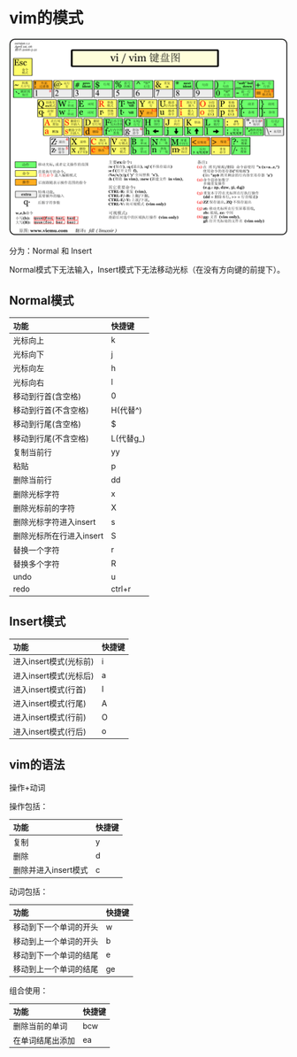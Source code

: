 # vim的模式

![vim键盘图](./vim.gif)

分为：Normal 和 Insert

Normal模式下无法输入，Insert模式下无法移动光标（在没有方向键的前提下）。

## Normal模式

|功能|快捷键|
|:--|:--|
|光标向上|k|
|光标向下|j|
|光标向左|h|
|光标向右|l|
|移动到行首(含空格)|0|
|移动到行首(不含空格)|H(代替^)|
|移动到行尾(含空格)|$|
|移动到行尾(不含空格)|L(代替g_)|
|复制当前行|yy|
|粘贴|p|
|删除当前行|dd|
|删除光标字符|x|
|删除光标前的字符|X|
|删除光标字符进入insert|s|
|删除光标所在行进入insert|S|
|替换一个字符|r|
|替换多个字符|R|
|undo|u|
|redo|ctrl+r|

## Insert模式

|功能|快捷键|
|:--|:--|
|进入insert模式(光标前)|i|
|进入insert模式(光标后)|a|
|进入insert模式(行首)|I|
|进入insert模式(行尾)|A|
|进入insert模式(行前)|O|
|进入insert模式(行后)|o|

## vim的语法

操作+动词

操作包括：

|功能|快捷键|
|:--|:--|
|复制|y|
|删除|d|
|删除并进入insert模式|c|

动词包括：

|功能|快捷键|
|:--|:--|
|移动到下一个单词的开头|w|
|移动到上一个单词的开头|b|
|移动到下一个单词的结尾|e|
|移动到上一个单词的结尾|ge|

组合使用：

|功能|快捷键|
|:--|:--|
|删除当前的单词|bcw|
|在单词结尾出添加|ea|

